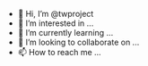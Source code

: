 - 👋 Hi, I’m @twproject
- 👀 I’m interested in ...
- 🌱 I’m currently learning ...
- 💞️ I’m looking to collaborate on ...
- 📫 How to reach me ...

<!---
twproject/twproject is a ✨ special ✨ repository because its `README.md` (this file) appears on your GitHub profile.
You can click the Preview link to take a look at your changes.
--->
